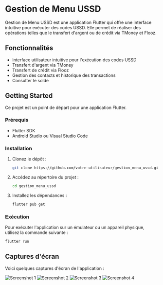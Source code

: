 # Gestion de Menu USSD

Gestion de Menu USSD est une application Flutter qui offre une interface intuitive pour exécuter des codes USSD. Elle permet de réaliser des opérations telles que le transfert d'argent ou de crédit via TMoney et Flooz.

## Fonctionnalités

- Interface utilisateur intuitive pour l'exécution des codes USSD
- Transfert d'argent via TMoney
- Transfert de crédit via Flooz
- Gestion des contacts et historique des transactions
- Consulter le solde 

## Getting Started

Ce projet est un point de départ pour une application Flutter.

### Prérequis

- Flutter SDK
- Android Studio ou Visual Studio Code

### Installation

1. Clonez le dépôt :
   ```sh
   git clone https://github.com/votre-utilisateur/gestion_menu_ussd.git
   ```
2. Accédez au répertoire du projet :
   ```sh
   cd gestion_menu_ussd
   ```
3. Installez les dépendances :
   ```sh
   flutter pub get
   ```

### Exécution

Pour exécuter l'application sur un émulateur ou un appareil physique, utilisez la commande suivante :

```sh
flutter run
```

## Captures d'écran

Voici quelques captures d'écran de l'application :

![Screenshot 1](assets/screenshot_1.jpeg)
![Screenshot 2](assets/screenshot_2.jpeg)
![Screenshot 3](assets/screenshot_3.jpeg)
![Screenshot 4](assets/screenshot_4.jpeg)
